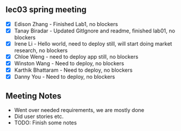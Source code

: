 ## lec03 spring meeting

- [x] Edison Zhang - Finished Lab1, no blockers
- [x] Tanay Biradar - Updated GitIgnore and readme, finished lab01, no blockers
- [x] Irene Li - Hello world, need to deploy still, will start doing market research, no blockers
- [x] Chloe Weng - need to deploy app still, no blockers
- [x] Winston Wang - Need to deploy, no blockers
- [x] Karthik Bhattaram - Need to deploy, no blockers
- [x] Danny You - Need to deploy, no blockers

## Meeting Notes

- Went over needed requirements, we are mostly done
- Did user stories etc.
- TODO: Finish some notes
